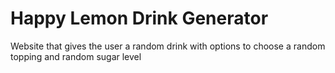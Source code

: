 # Happy Lemon Drink Generator
Website that gives the user a random drink with options to choose a random topping and random sugar level
